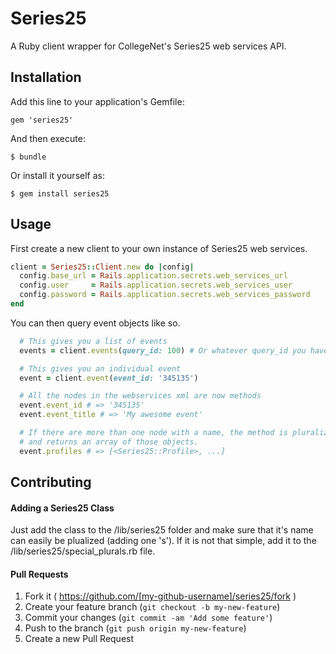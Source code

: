 # Series25

A Ruby client wrapper for CollegeNet's Series25 web services API.

## Installation

Add this line to your application's Gemfile:

    gem 'series25'

And then execute:

    $ bundle

Or install it yourself as:

    $ gem install series25

## Usage

First create a new client to your own instance of Series25 web services.

```ruby
client = Series25::Client.new do |config|
  config.base_url = Rails.application.secrets.web_services_url
  config.user     = Rails.application.secrets.web_services_user
  config.password = Rails.application.secrets.web_services_password
end
```

You can then query event objects like so.

```ruby
  # This gives you a list of events
  events = client.events(query_id: 100) # Or whatever query_id you have set up

  # This gives you an individual event
  event = client.event(event_id: '345135')

  # All the nodes in the webservices xml are now methods
  event.event_id # => '345135'
  event.event_title # => 'My awesome event'

  # If there are more than one node with a name, the method is pluralized
  # and returns an array of those objects.
  event.profiles # => [<Series25::Profile>, ...]
```

## Contributing

#### Adding a Series25 Class

Just add the class to the /lib/series25 folder and make sure that it's name can easily be plualized (adding one 's').  If it is not that simple, add it to the /lib/series25/special_plurals.rb file.


#### Pull Requests

1. Fork it ( https://github.com/[my-github-username]/series25/fork )
2. Create your feature branch (`git checkout -b my-new-feature`)
3. Commit your changes (`git commit -am 'Add some feature'`)
4. Push to the branch (`git push origin my-new-feature`)
5. Create a new Pull Request
